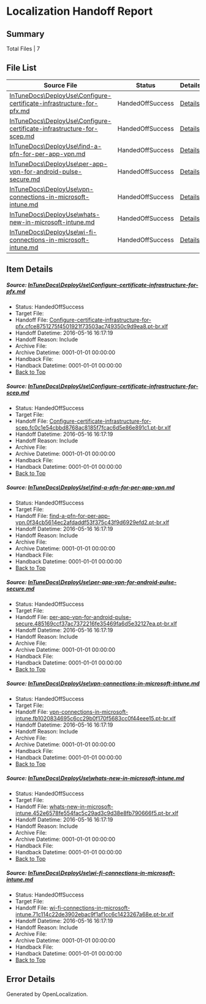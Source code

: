 # <a name='report-top'></a> Localization Handoff Report

## Summary
 Total Files | 7

## File List
 Source File | Status | Details 
 ----------- | ------ | ------- 
 [InTuneDocs\DeployUse\Configure-certificate-infrastructure-for-pfx.md](https://github.com/Microsoft/IntuneDocs-pr/blob/a12b6bb0b95287fcd202d54bb21230ab7ab7095d/InTuneDocs/DeployUse/Configure-certificate-infrastructure-for-pfx.md) | HandedOffSuccess | [Details](#6779337c69659dc77934ea56f23859b237aa953d20)
 [InTuneDocs\DeployUse\Configure-certificate-infrastructure-for-scep.md](https://github.com/Microsoft/IntuneDocs-pr/blob/a12b6bb0b95287fcd202d54bb21230ab7ab7095d/InTuneDocs/DeployUse/Configure-certificate-infrastructure-for-scep.md) | HandedOffSuccess | [Details](#fa22c9213e7cfa2d089f0aa9c3f6b104ea94016f21)
 [InTuneDocs\DeployUse\find-a-pfn-for-per-app-vpn.md](https://github.com/Microsoft/IntuneDocs-pr/blob/9809454637f17321bf019c7e8f5e11ffaebd2008/InTuneDocs/DeployUse/find-a-pfn-for-per-app-vpn.md) | HandedOffSuccess | [Details](#ffec31b4fed619db873661c38cebaaa1d2a9511e43)
 [InTuneDocs\DeployUse\per-app-vpn-for-android-pulse-secure.md](https://github.com/Microsoft/IntuneDocs-pr/blob/9809454637f17321bf019c7e8f5e11ffaebd2008/InTuneDocs/DeployUse/per-app-vpn-for-android-pulse-secure.md) | HandedOffSuccess | [Details](#972a71a2f50e8542905da58ff8e8ff6af7883dc2208)
 [InTuneDocs\DeployUse\vpn-connections-in-microsoft-intune.md](https://github.com/Microsoft/IntuneDocs-pr/blob/9809454637f17321bf019c7e8f5e11ffaebd2008/InTuneDocs/DeployUse/vpn-connections-in-microsoft-intune.md) | HandedOffSuccess | [Details](#0b550e43581a004e55ac7d7eaa212059f0d285d8249)
 [InTuneDocs\DeployUse\whats-new-in-microsoft-intune.md](https://github.com/Microsoft/IntuneDocs-pr/blob/3bf0c9890d552f2851d90bddb013af6fac27eb28/InTuneDocs/DeployUse/whats-new-in-microsoft-intune.md) | HandedOffSuccess | [Details](#6680388772bf735c11eb0d32d39bbb806607b014253)
 [InTuneDocs\DeployUse\wi-fi-connections-in-microsoft-intune.md](https://github.com/Microsoft/IntuneDocs-pr/blob/9809454637f17321bf019c7e8f5e11ffaebd2008/InTuneDocs/DeployUse/wi-fi-connections-in-microsoft-intune.md) | HandedOffSuccess | [Details](#e6d8507a143dede66ae4c299d928ea7f3cb9bd1b254)

## Item Details
##### <a name='6779337c69659dc77934ea56f23859b237aa953d20'></a> Source: [InTuneDocs\DeployUse\Configure-certificate-infrastructure-for-pfx.md](https://github.com/Microsoft/IntuneDocs-pr/blob/a12b6bb0b95287fcd202d54bb21230ab7ab7095d/InTuneDocs/DeployUse/Configure-certificate-infrastructure-for-pfx.md)
* Status: HandedOffSuccess
* Target File: 
* Handoff File: [Configure-certificate-infrastructure-for-pfx.cfce8751275f4501921f73503ac749350c9d9ea8.pt-br.xlf](https://github.com/Microsoft/EM.handoff/blob/d00564bf4926d5bd7f2a1a1ca651828f764cb61e/ol-handoff/Microsoft/IntuneDocs-pr.pt-br/master/Configure-certificate-infrastructure-for-pfx.cfce8751275f4501921f73503ac749350c9d9ea8.pt-br.xlf)
* Handoff Datetime: 2016-05-16 16:17:19
* Handoff Reason: Include
* Archive File: 
* Archive Datetime: 0001-01-01 00:00:00
* Handback File: 
* Handback Datetime: 0001-01-01 00:00:00
* [Back to Top](#report-top)

##### <a name='fa22c9213e7cfa2d089f0aa9c3f6b104ea94016f21'></a> Source: [InTuneDocs\DeployUse\Configure-certificate-infrastructure-for-scep.md](https://github.com/Microsoft/IntuneDocs-pr/blob/a12b6bb0b95287fcd202d54bb21230ab7ab7095d/InTuneDocs/DeployUse/Configure-certificate-infrastructure-for-scep.md)
* Status: HandedOffSuccess
* Target File: 
* Handoff File: [Configure-certificate-infrastructure-for-scep.fc0c1e54cbbd8768ac8185f7fcac6d5e86e891c1.pt-br.xlf](https://github.com/Microsoft/EM.handoff/blob/d00564bf4926d5bd7f2a1a1ca651828f764cb61e/ol-handoff/Microsoft/IntuneDocs-pr.pt-br/master/Configure-certificate-infrastructure-for-scep.fc0c1e54cbbd8768ac8185f7fcac6d5e86e891c1.pt-br.xlf)
* Handoff Datetime: 2016-05-16 16:17:19
* Handoff Reason: Include
* Archive File: 
* Archive Datetime: 0001-01-01 00:00:00
* Handback File: 
* Handback Datetime: 0001-01-01 00:00:00
* [Back to Top](#report-top)

##### <a name='ffec31b4fed619db873661c38cebaaa1d2a9511e43'></a> Source: [InTuneDocs\DeployUse\find-a-pfn-for-per-app-vpn.md](https://github.com/Microsoft/IntuneDocs-pr/blob/9809454637f17321bf019c7e8f5e11ffaebd2008/InTuneDocs/DeployUse/find-a-pfn-for-per-app-vpn.md)
* Status: HandedOffSuccess
* Target File: 
* Handoff File: [find-a-pfn-for-per-app-vpn.0f34cb5614ec2afdaddf53f375c43f9d6929efd2.pt-br.xlf](https://github.com/Microsoft/EM.handoff/blob/d00564bf4926d5bd7f2a1a1ca651828f764cb61e/ol-handoff/Microsoft/IntuneDocs-pr.pt-br/master/find-a-pfn-for-per-app-vpn.0f34cb5614ec2afdaddf53f375c43f9d6929efd2.pt-br.xlf)
* Handoff Datetime: 2016-05-16 16:17:19
* Handoff Reason: Include
* Archive File: 
* Archive Datetime: 0001-01-01 00:00:00
* Handback File: 
* Handback Datetime: 0001-01-01 00:00:00
* [Back to Top](#report-top)

##### <a name='972a71a2f50e8542905da58ff8e8ff6af7883dc2208'></a> Source: [InTuneDocs\DeployUse\per-app-vpn-for-android-pulse-secure.md](https://github.com/Microsoft/IntuneDocs-pr/blob/9809454637f17321bf019c7e8f5e11ffaebd2008/InTuneDocs/DeployUse/per-app-vpn-for-android-pulse-secure.md)
* Status: HandedOffSuccess
* Target File: 
* Handoff File: [per-app-vpn-for-android-pulse-secure.485169ccf37ac7372216fe35469fa6d5e32127ea.pt-br.xlf](https://github.com/Microsoft/EM.handoff/blob/d00564bf4926d5bd7f2a1a1ca651828f764cb61e/ol-handoff/Microsoft/IntuneDocs-pr.pt-br/master/per-app-vpn-for-android-pulse-secure.485169ccf37ac7372216fe35469fa6d5e32127ea.pt-br.xlf)
* Handoff Datetime: 2016-05-16 16:17:19
* Handoff Reason: Include
* Archive File: 
* Archive Datetime: 0001-01-01 00:00:00
* Handback File: 
* Handback Datetime: 0001-01-01 00:00:00
* [Back to Top](#report-top)

##### <a name='0b550e43581a004e55ac7d7eaa212059f0d285d8249'></a> Source: [InTuneDocs\DeployUse\vpn-connections-in-microsoft-intune.md](https://github.com/Microsoft/IntuneDocs-pr/blob/9809454637f17321bf019c7e8f5e11ffaebd2008/InTuneDocs/DeployUse/vpn-connections-in-microsoft-intune.md)
* Status: HandedOffSuccess
* Target File: 
* Handoff File: [vpn-connections-in-microsoft-intune.fb1020834695c6cc29b0f170f5683cc0f44eee15.pt-br.xlf](https://github.com/Microsoft/EM.handoff/blob/d00564bf4926d5bd7f2a1a1ca651828f764cb61e/ol-handoff/Microsoft/IntuneDocs-pr.pt-br/master/vpn-connections-in-microsoft-intune.fb1020834695c6cc29b0f170f5683cc0f44eee15.pt-br.xlf)
* Handoff Datetime: 2016-05-16 16:17:19
* Handoff Reason: Include
* Archive File: 
* Archive Datetime: 0001-01-01 00:00:00
* Handback File: 
* Handback Datetime: 0001-01-01 00:00:00
* [Back to Top](#report-top)

##### <a name='6680388772bf735c11eb0d32d39bbb806607b014253'></a> Source: [InTuneDocs\DeployUse\whats-new-in-microsoft-intune.md](https://github.com/Microsoft/IntuneDocs-pr/blob/3bf0c9890d552f2851d90bddb013af6fac27eb28/InTuneDocs/DeployUse/whats-new-in-microsoft-intune.md)
* Status: HandedOffSuccess
* Target File: 
* Handoff File: [whats-new-in-microsoft-intune.452e6578fe554fac5c29ad3c9d38e8fb790666f5.pt-br.xlf](https://github.com/Microsoft/EM.handoff/blob/d00564bf4926d5bd7f2a1a1ca651828f764cb61e/ol-handoff/Microsoft/IntuneDocs-pr.pt-br/master/whats-new-in-microsoft-intune.452e6578fe554fac5c29ad3c9d38e8fb790666f5.pt-br.xlf)
* Handoff Datetime: 2016-05-16 16:17:19
* Handoff Reason: Include
* Archive File: 
* Archive Datetime: 0001-01-01 00:00:00
* Handback File: 
* Handback Datetime: 0001-01-01 00:00:00
* [Back to Top](#report-top)

##### <a name='e6d8507a143dede66ae4c299d928ea7f3cb9bd1b254'></a> Source: [InTuneDocs\DeployUse\wi-fi-connections-in-microsoft-intune.md](https://github.com/Microsoft/IntuneDocs-pr/blob/9809454637f17321bf019c7e8f5e11ffaebd2008/InTuneDocs/DeployUse/wi-fi-connections-in-microsoft-intune.md)
* Status: HandedOffSuccess
* Target File: 
* Handoff File: [wi-fi-connections-in-microsoft-intune.71c114c22de3902ebac9f1af1cc6c1423267a68e.pt-br.xlf](https://github.com/Microsoft/EM.handoff/blob/d00564bf4926d5bd7f2a1a1ca651828f764cb61e/ol-handoff/Microsoft/IntuneDocs-pr.pt-br/master/wi-fi-connections-in-microsoft-intune.71c114c22de3902ebac9f1af1cc6c1423267a68e.pt-br.xlf)
* Handoff Datetime: 2016-05-16 16:17:19
* Handoff Reason: Include
* Archive File: 
* Archive Datetime: 0001-01-01 00:00:00
* Handback File: 
* Handback Datetime: 0001-01-01 00:00:00
* [Back to Top](#report-top)


## Error Details

Generated by OpenLocalization.
